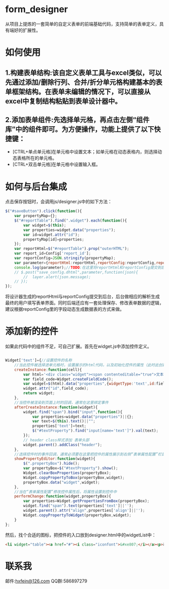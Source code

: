 # form_designer
从项目上提炼的一套简单的自定义表单的前端基础代码，支持简单的表单定义，具有端好的扩展性。
# 如何使用
## 1.构建表单结构:该自定义表单工具与excel类似，可以先通过添加/删除行列、合并/折分单元格构建基本的表单框架结构。在表单未编辑的情况下，可以直接从excel中复制结构粘贴到表单设计器中。
## 2.添加表单组件:先选择单元格，再点击左侧“组件库”中的组件即可。为方便操作，功能上提供了以下快捷键：
* 	[CTRL+单点单元格]在单元格中设置文本；如单元格在动态表格内，则选择动态表格所在的单元格。
* 	[CTRL+双击单元格]在单元格中设置输入框。
# 如何与后台集成
点击保存按钮时，会调用js/designer.js中的如下方法：
```javascript
$("#saveButton").click(function(){
	var propertyMap={};
	$("#reportTable").find(".widget").each(function(){
		var widget=$(this);
		var properties=widget.data("properties");
		var id=widget.attr("id");
		propertyMap[id]=properties;
	});
    var reportHtml=$("#reportTable").prop("outerHTML");
	var report_id=Config['report_id'];
	var reportConfig=JSON.stringify(propertyMap);
	var parameter={reportHtml:reportHtml,reportConfig:reportConfig,report_id:report_id};
	console.log(parameter);//TODO:在这里将reportHtml和reportConfig提交到后台，解析生成实际表单
    // $.post("save_config.dhtml",parameter,function(json){
		//  layer.alert(json.message);
	// });
});
```
将设计器生成的reportHtml与reportConfig提交到后台，后台做相应的解析生成最终的用户填写表单界面。同时后端还应有一套处理保存、修改表单数据的逻辑，建议根据reportConfig里的字段动态生成数据表的方式来做。
# 添加新的控件
如果此代码中的组件不足，可自己扩展。首先在widget.js中添加控件定义。

```javascript

Widget['text']={//设置控件的名称
	//当此控件被选择进单元格时，设置展示的html代码，以及初始化控件的属性（此时此创建控件，未真正渲染到页面上）
	createInstance:function(cell){
		var html='<div class="widget"><span contenteditable="true">文本</span></div>';
		var field_code=Widget.createFieldCode();
		var widget=$(html).data("properties",{widgetType:'text',id:field_code,text:'文本'});
		widget.attr("id",field_code);
		return widget;
	},
	//当控件被渲染到页面上时的回调，通常在这里绑定事件
	afterCreateInstance:function(widget){
		widget.find("span").bind("input",function(){
			var properties=widget.data("properties")||{};
			var text=$(this).text()||"";
			properties['text']=text;
			$("#textProperty").find("input[name='text']").val(text);
		});
		// header class样式添加 表单头部
		widget.parent().addClass("header");
	},
	//选择控件时的事件回调，通常必须要在这里把控件的属性展示到右侧“表单属性配置”栏目中
	showPropertyEditor:function(widget){
		$(".propertyBox").hide();
		var propertyBox=$("#textProperty").show();
		Widget.clearBoxProperties(propertyBox);
		Widget.copyPropertyToBox(propertyBox,widget);
		propertyBox.data("widget",widget);
	},
	//当在“表单属性配置”修改控件属性后，将属性设置到控件中
	performChange:function(widget,propertyBox){
		var properties=Widget.getPropertiesFromBox(propertyBox);
		widget.find("span").text(properties['text']||'');
		widget.parent().attr("align",properties['align']||'');
		Widget.copyPropertyToWidget(propertyBox,widget);
	}
};
```
然后，找个合适的图标，把控件的入口放到designer.html中的widgetList中：
```html
<li widget="table"><a href="#"><i class="iconfont">&#xe807;</i></a><p>动态表格</p></li>
```
# 联系我
邮件:hxfein@126.com
QQ群:586897279